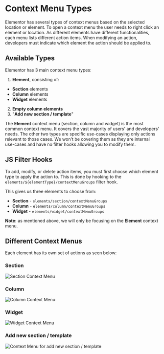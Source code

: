 # Context Menu Types

Elementor has several types of context menus based on the selected location or element. To open a context menu the user needs to right click an element or location. As different elements have different functionalities, each menu lists different action items. When modifying an action, developers must indicate which element the action should be applied to.

## Available Types

Elementor has 3 main context menu types:

1.  **Element**, consisting of:
   * **Section** elements
   * **Column** elements
   * **Widget** elements
2. **Empty column elements**
3. "**Add new section / template**" 

The **Element** context menu (section, column and widget) is the most common context menu. It covers the vast majority of users' and developers' needs. The other two types are specific use-cases displaying only actions relevant to those cases. We won't be covering them as they are internal use-cases and have no filter hooks allowing you to modify them.

## JS Filter Hooks

To add, modify, or delete action items, you must first choose which element type to apply the action to. This is done by hooking to the `elements/${elementType}/contextMenuGroups` filter hook.

This gives us three elements to choose from:

* **Section** - `elements/section/contextMenuGroups`
* **Column** - `elements/column/contextMenuGroups`
* **Widget** - `elements/widget/contextMenuGroups`

**Note:** as mentioned above, we will only be focusing on the **Element** context menu.

## Different Context Menus

Each element has its own set of actions as seen below:

### Section

![Section Context Menu](/assets/img/context-menu-section.png)

### Column

![Column Context Menu](/assets/img/context-menu-column.png)

### Widget

![Widget Context Menu](/assets/img/context-menu-widget.png)

### Add new section / template

![Context Menu for add new section / template](/assets/img/context-menu-add-new-section-template.png)

